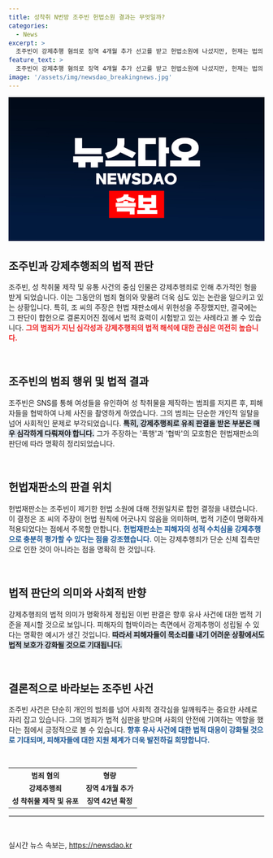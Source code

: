 ```yaml
---
title: 성착취 N번방 조주빈 헌법소원 결과는 무엇일까?
categories:
  - News
excerpt: >
  조주빈이 강제추행 혐의로 징역 4개월 추가 선고를 받고 헌법소원에 나섰지만, 헌재는 법의 정당성을 인정하며 기각했다. 성 착취 범죄와 협박의 피해가 여전히 중요한 이슈로 떠오르고 있다.
feature_text: >
  조주빈이 강제추행 혐의로 징역 4개월 추가 선고를 받고 헌법소원에 나섰지만, 헌재는 법의 정당성을 인정하며 기각했다. 성 착취 범죄와 협박의 피해가 여전히 중요한 이슈로 떠오르고 있다.
image: '/assets/img/newsdao_breakingnews.jpg'
---
```


<p><img src="/assets/img/newsdao_breakingnews.jpg" alt="ranknews 속보" /></p>

<h2 data-ke-size="size26">조주빈과 강제추행죄의 법적 판단</h2>

<p data-ke-size="size16">조주빈, 성 착취물 제작 및 유통 사건의 중심 인물은 강제추행죄로 인해 추가적인 형을 받게 되었습니다. 이는 그동안의 범죄 혐의와 맞물려 더욱 심도 있는 논란을 일으키고 있는 상황입니다. 특히, 조 씨의 주장은 헌법 재판소에서 위헌성을 주장했지만, 결국에는 그 판단이 합헌으로 결론지어진 점에서 법적 효력이 시험받고 있는 사례라고 볼 수 있습니다. <b><span style="color: #ee2323;">그의 범죄가 지닌 심각성과 강제추행죄의 법적 해석에 대한 관심은 여전히 높습니다.</span></b></p>

<p data-ke-size="size16">&nbsp;</p>

<h2 data-ke-size="size26">조주빈의 범죄 행위 및 법적 결과</h2>

<p data-ke-size="size16">조주빈은 SNS를 통해 여성들을 유인하여 성 착취물을 제작하는 범죄를 저지른 후, 피해자들을 협박하여 나체 사진을 촬영하게 하였습니다. 그의 범죄는 단순한 개인적 일탈을 넘어 사회적인 문제로 부각되었습니다. <b><span style="background-color: #21538527;">특히, 강제추행죄로 유죄 판결을 받은 부분은 매우 심각하게 다뤄져야 합니다.</span></b> 그가 주장하는 '폭행'과 '협박'의 모호함은 헌법재판소의 판단에 따라 명확히 정리되었습니다.</p>

<p data-ke-size="size16">&nbsp;</p>

<h2 data-ke-size="size26">헌법재판소의 판결 위치</h2>

<p data-ke-size="size16">헌법재판소는 조주빈이 제기한 헌법 소원에 대해 전원일치로 합헌 결정을 내렸습니다. 이 결정은 조 씨의 주장이 헌법 원칙에 어긋나지 않음을 의미하며, 법적 기준이 명확하게 적용되었다는 점에서 주목할 만합니다. <b><span style="color: #1a5490;">헌법재판소는 피해자의 성적 수치심을 강제추행으로 충분히 평가할 수 있다는 점을 강조했습니다.</span></b> 이는 강제추행죄가 단순 신체 접촉만으로 인한 것이 아니라는 점을 명확히 한 것입니다.</p>

<p data-ke-size="size16">&nbsp;</p>

<h2 data-ke-size="size26">법적 판단의 의미와 사회적 반향</h2>

<p data-ke-size="size16">강제추행죄의 법적 의미가 명확하게 정립된 이번 판결은 향후 유사 사건에 대한 법적 기준을 제시할 것으로 보입니다. 피해자의 협박이라는 측면에서 강제추행이 성립될 수 있다는 명확한 예시가 생긴 것입니다. <b><span style="background-color: #21538527;">따라서 피해자들이 목소리를 내기 어려운 상황에서도 법적 보호가 강화될 것으로 기대됩니다.</span></b></p>

<p data-ke-size="size16">&nbsp;</p>

<h2 data-ke-size="size26">결론적으로 바라보는 조주빈 사건</h2>

<p data-ke-size="size16">조주빈 사건은 단순히 개인의 범죄를 넘어 사회적 경각심을 일깨워주는 중요한 사례로 자리 잡고 있습니다. 그의 범죄가 법적 심판을 받으며 사회의 안전에 기여하는 역할을 했다는 점에서 긍정적으로 볼 수 있습니다. <b><span style="color: #1a5490;">향후 유사 사건에 대한 법적 대응이 강화될 것으로 기대되며, 피해자들에 대한 지원 체계가 더욱 발전하길 희망합니다.</span></b></p>

<p data-ke-size="size16">&nbsp;</p>

<table style="width: 100%; border-collapse: collapse;">
    <tr>
        <th style="text-align: center;"><b>범죄 혐의</b></th>
        <th style="text-align: center;"><b>형량</b></th>
    </tr>
    <tr>
        <td style="text-align: center; height: 17px;"><b>강제추행죄</b></td>
        <td style="text-align: center; height: 17px;"><b>징역 4개월 추가</b></td>
    </tr>
    <tr>
        <td style="text-align: center; height: 17px;"><b>성 착취물 제작 및 유포</b></td>
        <td style="text-align: center; height: 17px;"><b>징역 42년 확정</b></td>
    </tr>
</table>

<hr style="border: 1px solid #cccccc;"/>

<p data-ke-size="size16">&nbsp;</p>
실시간 뉴스 속보는, <a href="https://newsdao.kr" rel="dofollow">https://newsdao.kr</a>



